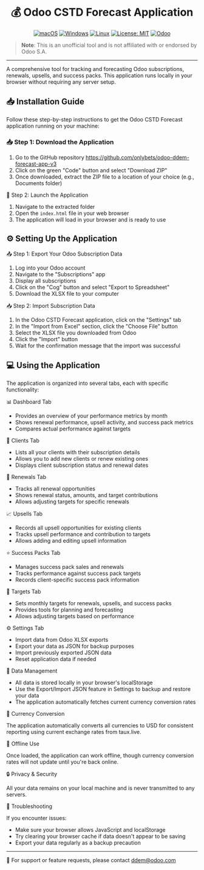 <div align="center">

# 💰 Odoo CSTD Forecast Application

[![macOS](https://img.shields.io/badge/macOS-compatible-brightgreen?logo=apple&logoColor=white)](https://www.apple.com/macos/)
[![Windows](https://img.shields.io/badge/Windows-compatible-brightgreen?logo=windows&logoColor=white)](https://www.microsoft.com/windows/)
[![Linux](https://img.shields.io/badge/Linux-compatible-brightgreen?logo=linux&logoColor=white)](https://www.linux.org/)
[![License: MIT](https://img.shields.io/badge/License-MIT-yellow.svg)](https://opensource.org/licenses/MIT)
[![Odoo](https://img.shields.io/badge/Powered_by-Odoo-875A7B?logo=odoo&logoColor=white)](https://www.odoo.com)

</div>

> **Note**: This is an unofficial tool and is not affiliated with or endorsed by Odoo S.A.

---


A comprehensive tool for tracking and forecasting Odoo subscriptions, renewals, upsells, and success packs. This application runs locally in your browser without requiring any server setup.

## 📥 Installation Guide

Follow these step-by-step instructions to get the Odoo CSTD Forecast application running on your machine:

### 📥 Step 1: Download the Application

1. Go to the GitHub repository https://github.com/onlybets/odoo-ddem-forecast-app-v3
2. Click on the green "Code" button and select "Download ZIP"
3. Once downloaded, extract the ZIP file to a location of your choice (e.g., Documents folder)

🚀 Step 2: Launch the Application

1. Navigate to the extracted folder
2. Open the `index.html` file in your web browser
3. The application will load in your browser and is ready to use

## ⚙️ Setting Up the Application

📤 Step 1: Export Your Odoo Subscription Data

1. Log into your Odoo account
2. Navigate to the "Subscriptions" app
3. Display all subscriptions
4. Click on the "Cog" button and select "Export to Spreadsheet"
5. Download the XLSX file to your computer

📥 Step 2: Import Subscription Data

1. In the Odoo CSTD Forecast application, click on the "Settings" tab
2. In the "Import from Excel" section, click the "Choose File" button
3. Select the XLSX file you downloaded from Odoo
4. Click the "Import" button
5. Wait for the confirmation message that the import was successful

## 💻 Using the Application

The application is organized into several tabs, each with specific functionality:

📊 Dashboard Tab

- Provides an overview of your performance metrics by month
- Shows renewal performance, upsell activity, and success pack metrics
- Compares actual performance against targets

👥 Clients Tab

- Lists all your clients with their subscription details
- Allows you to add new clients or renew existing ones
- Displays client subscription status and renewal dates

🔄 Renewals Tab

- Tracks all renewal opportunities
- Shows renewal status, amounts, and target contributions
- Allows adjusting targets for specific renewals

📈 Upsells Tab

- Records all upsell opportunities for existing clients
- Tracks upsell performance and contribution to targets
- Allows adding and editing upsell information

⭐️ Success Packs Tab

- Manages success pack sales and renewals
- Tracks performance against success pack targets
- Records client-specific success pack information

🎯 Targets Tab

- Sets monthly targets for renewals, upsells, and success packs
- Provides tools for planning and forecasting
- Allows adjusting targets based on performance

⚙️ Settings Tab

- Import data from Odoo XLSX exports
- Export your data as JSON for backup purposes
- Import previously exported JSON data
- Reset application data if needed

💾 Data Management

- All data is stored locally in your browser's localStorage
- Use the Export/Import JSON feature in Settings to backup and restore your data
- The application automatically fetches current currency conversion rates

💱 Currency Conversion

The application automatically converts all currencies to USD for consistent reporting using current exchange rates from taux.live.

📴 Offline Use

Once loaded, the application can work offline, though currency conversion rates will not update until you're back online.

🔒 Privacy & Security

All your data remains on your local machine and is never transmitted to any servers.

🔧 Troubleshooting

If you encounter issues:
- Make sure your browser allows JavaScript and localStorage
- Try clearing your browser cache if data doesn't appear to be saving
- Export your data regularly as a backup precaution

---

📧 For support or feature requests, please contact ddem@odoo.com
